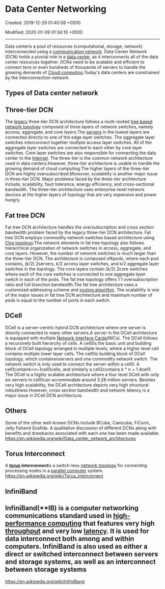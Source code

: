 # Data Center Networking

Created: 2019-12-29 01:40:58 +0500

Modified: 2020-01-09 01:34:10 +0500

---

Data centeris a pool of resources (computational, storage, network) interconnected using a [communication network](https://en.wikipedia.org/wiki/Communication_network). Data Center Network (DCN) holds a pivotal role in a [data center](https://en.wikipedia.org/wiki/Data_center), as it interconnects all of the data center resources together. DCNs need to be scalable and efficient to connect tens or even hundreds of thousands of servers to handle the growing demands of [Cloud computing](https://en.wikipedia.org/wiki/Cloud_computing).Today's data centers are constrained by the interconnection network.

## Types of Data center network

## Three-tier DCN

The [legacy](https://en.wikipedia.org/wiki/Legacy_system) three-tier DCN architecture follows a multi-rooted [tree based network topology](https://en.wikipedia.org/wiki/Tree_network) composed of three layers of network switches, namely access, aggregate, and core layers.The [servers](https://en.wikipedia.org/wiki/Server_(computing)) in the lowest layers are connected directly to one of the edge layer switches. The aggregate layer switches interconnect together multiple access layer switches. All of the aggregate layer switches are connected to each other by core layer switches. Core layer switches are also responsible for connecting the data center to the [Internet](https://en.wikipedia.org/wiki/Internet). The three-tier is the common network architecture used in data centers.However, three-tier architecture is unable to handle the growing demand of cloud computing.The higher layers of the three-tier DCN are highly oversubscribed.Moreover, scalability is another major issue in three-tier DCN. Major problems faced by the three-tier architecture include, scalability, fault tolerance, energy efficiency, and cross-sectional bandwidth. The three-tier architecture uses enterprise-level network devices at the higher layers of topology that are very expensive and power hungry.

## Fat tree DCN

Fat tree DCN architecture handles the oversubscription and cross section bandwidth problem faced by the legacy three-tier DCN architecture. Fat tree DCN employs commodity network switches based architecture using [Clos topology](https://en.wikipedia.org/wiki/Clos_network).The network elements in fat tree topology also follows hierarchical organization of network switches in access, aggregate, and core layers. However, the number of network switches is much larger than the three-tier DCN. The architecture is composed ofkpods, where each pod contains, (k/2) 2servers, k/2 access layer switches, and k/2 aggregate layer switches in the topology. The core layers contain (k/2) 2core switches where each of the core switches is connected to one aggregate layer switch in each of the pods. The fat tree topology offers 1:1 oversubscription ratio and full bisection bandwidth.The fat tree architecture uses a customized addressing scheme and [routing algorithm](https://en.wikipedia.org/wiki/Routing_algorithm). The scalability is one of the major issues in fat tree DCN architecture and maximum number of pods is equal to the number of ports in each switch.

## DCell

DCell is a server-centric hybrid DCN architecture where one server is directly connected to many other servers.A server in the DCell architecture is equipped with multiple [Network Interface Cards](https://en.wikipedia.org/wiki/Network_Interface_Card)(NICs). The DCell follows a recursively built hierarchy of cells. A cell0is the basic unit and building block of DCell topology arranged in multiple levels, where a higher level cell contains multiple lower layer cells. The cell0is building block of DCell topology, which containsnservers and one commodity network switch. The network switch is only used to connect the server within a cell0. A cell1containk=n+1cell0cells, and similarly a cell2contains k * n + 1 dcell1. The DCell is a highly scalable architecture where a four level DCell with only six servers in cell0can accommodate around 3.26 million servers. Besides very high scalability, the DCell architecture depicts very high structural robustness.However, cross section bandwidth and network latency is a major issue in DCell DCN architecture.

## Others

Some of the other well-known DCNs include BCube, Camcube, FiConn, Jelly fishand Scafida. A qualitative discussion of different DCNs along with benefits and drawbacks associated with each one has been made available.
<https://en.wikipedia.org/wiki/Data_center_network_architectures>

## Torus Interconnect

A **[torus](https://en.wikipedia.org/wiki/Torus) interconnect**is a switch-less [network topology](https://en.wikipedia.org/wiki/Network_topology) for connecting processing nodes in a [parallel computer](https://en.wikipedia.org/wiki/Parallel_computer) system.
<https://en.wikipedia.org/wiki/Torus_interconnect>

## InfiniBand

## InfiniBand(**IB) is a computer networking communications standard used in [high-performance computing](https://en.wikipedia.org/wiki/High-performance_computing) that features very high [throughput](https://en.wikipedia.org/wiki/Throughput) and very low [latency](https://en.wikipedia.org/wiki/Latency_(engineering)). It is used for data interconnect both among and within computers. InfiniBand is also used as either a direct or switched interconnect between servers and storage systems, as well as an interconnect between storage systems

<https://en.wikipedia.org/wiki/InfiniBand>
